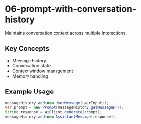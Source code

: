 # 06-prompt-with-conversation-history

Maintains conversation context across multiple interactions.

## Key Concepts
- Message history
- Conversation state
- Context window management
- Memory handling

## Example Usage
```java
messageHistory.add(new UserMessage(userInput));
var prompt = new Prompt(messageHistory.getMessages());
String response = aiClient.generate(prompt);
messageHistory.add(new AssistantMessage(response));
```